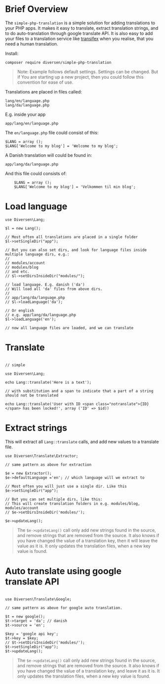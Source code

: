 # Brief Overview

The `simple-php-translation` is a simple solution for adding 
translations to your PHP apps. It makes it easy to translate,
extract translation strings, and to do auto-translation through 
google translate API. It is also easy to add your files to a 
translation service like [transifex](https://www.transifex.com/)
when you realise, that you need a human translation. 

Install: 

    composer require diversen/simple-php-translation

> Note: Example follows default settings. Settings can be changed. But if
> You are starting up a new project, then you could follow this convention
> for ease of use. 

Translations are placed in files called:

    lang/en/language.php
    lang/da/language.php

E.g. inside your app

    app/lang/en/language.php

The `en/language.php` file could consist of this:

~~~.php
$LANG = array ();
$LANG['Welcome to my blog'] = 'Welcome to my blog';
~~~

A Danish translation will could be found in: 

    app/lang/da/language.php

And this file could consists of: 

~~~.php
    $LANG = array ();
    $LANG['Welcome to my blog'] = 'Velkommen til min blog';
~~~

# Load language

~~~.php
use Diversen\Lang;

$l = new Lang();

// Most often all translations are placed in a single folder
$l->setSingleDir("app");

// But you can also set dirs, and look for language files inside multiple language dirs, e.g.:
//  
// modules/account
// modules/blog
// and etc. 
// $l->setDirsInsideDir("modules/");

// load language. E.g. danish ('da')
// Will load all 'da' files from above dirs.
//  
// app/lang/da/language.php
// $l->loadLanguage('da');

// Or english
// e.g. app/lang/da/language.php
$l->loadLanguage('en');

// now all language files are loaded, and we can translate
~~~

# Translate

~~~.php

// simple

use Diversen\Lang;

echo Lang::translate('Here is a text');

// with substitution and a span to indicate that a part of a string should not be translated

echo Lang::translate('User with ID <span class="notranslate">{ID}</span> has been locked!', array ('ID' => $id))

~~~

# Extract strings 

This will extract all `Lang::translate` calls, and add new values to a translate file. 

~~~.php
use Diversen\Translate\Extractor;

// same pattern as above for extraction

$e = new Extractor();
$e->defaultLanguage ='en'; // which language will we extract to

// Most often you will just use a single dir. Like this
$e->setSingleDir("app");

// But you can set multiple dirs, like this:
// This will create translation folders in e.g. modules/blog, modules/account
// $e->setDirsInsideDir('modules/');

$e->updateLang();
~~~

> The `$e->updateLang()` call only add new strings found in the source, and remove
> strings that are removed from the source. It also knows if you have changed 
> the value of a translation key, then it will leave the value as it is. 
> It only updates the translation files, when a new key value is found.

# Auto translate using google translate API

~~~.php

use Diversen\Translate\Google;

// same pattern as above for google auto translation.

$t = new google();
$t->target = 'da'; // danish
$t->source = 'en';

$key = 'google api key';
$t->key = $key;
// $t->setDirsInsideDir('modules/');
$t->setSingleDir("app");
$t->updateLang();
~~~

> The `$e->updateLang()` call only add new strings found in the source, and remove
> strings that are removed from the source. It also knows if you have changed 
> the value of a translation key, and leave it as it is. It only updates the translation
> files, when a new key value is found.
